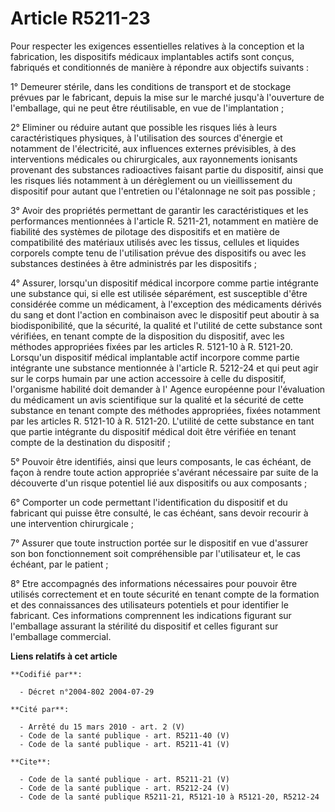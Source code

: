 # Article R5211-23

Pour respecter les exigences essentielles relatives à la conception et la fabrication, les dispositifs médicaux implantables
actifs sont conçus, fabriqués et conditionnés de manière à répondre aux objectifs suivants :

1° Demeurer stérile, dans les conditions de transport et de stockage prévues par le fabricant, depuis la mise sur le marché
jusqu'à l'ouverture de l'emballage, qui ne peut être réutilisable, en vue de l'implantation ;

2° Eliminer ou réduire autant que possible les risques liés à leurs caractéristiques physiques, à l'utilisation des sources
d'énergie et notamment de l'électricité, aux influences externes prévisibles, à des interventions médicales ou chirurgicales,
aux rayonnements ionisants provenant des substances radioactives faisant partie du dispositif, ainsi que les risques liés
notamment à un dérèglement ou un vieillissement du dispositif pour autant que l'entretien ou l'étalonnage ne soit pas
possible ;

3° Avoir des propriétés permettant de garantir les caractéristiques et les performances mentionnées à l'article R. 5211-21,
notamment en matière de fiabilité des systèmes de pilotage des dispositifs et en matière de compatibilité des matériaux
utilisés avec les tissus, cellules et liquides corporels compte tenu de l'utilisation prévue des dispositifs ou avec les
substances destinées à être administrés par les dispositifs ;

4° Assurer, lorsqu'un dispositif médical incorpore comme partie intégrante une substance qui, si elle est utilisée
séparément, est susceptible d'être considérée comme un médicament, à l'exception des médicaments dérivés du sang et dont
l'action en combinaison avec le dispositif peut aboutir à sa biodisponibilité, que la sécurité, la qualité et l'utilité de
cette substance sont vérifiées, en tenant compte de la disposition du dispositif, avec les méthodes appropriées fixées par
les articles R. 5121-10 à R. 5121-20. Lorsqu'un dispositif médical implantable actif incorpore comme partie intégrante une
substance mentionnée à l'article R. 5212-24 et qui peut agir sur le corps humain par une action accessoire à celle du
dispositif, l'organisme habilité doit demander à l' Agence européenne pour l'évaluation du médicament un avis scientifique
sur la qualité et la sécurité de cette substance en tenant compte des méthodes appropriées, fixées notamment par les articles
R. 5121-10 à R. 5121-20. L'utilité de cette substance en tant que partie intégrante du dispositif médical doit être vérifiée
en tenant compte de la destination du dispositif ;

5° Pouvoir être identifiés, ainsi que leurs composants, le cas échéant, de façon à rendre toute action appropriée s'avérant
nécessaire par suite de la découverte d'un risque potentiel lié aux dispositifs ou aux composants ;

6° Comporter un code permettant l'identification du dispositif et du fabricant qui puisse être consulté, le cas échéant, sans
devoir recourir à une intervention chirurgicale ;

7° Assurer que toute instruction portée sur le dispositif en vue d'assurer son bon fonctionnement soit compréhensible par
l'utilisateur et, le cas échéant, par le patient ;

8° Etre accompagnés des informations nécessaires pour pouvoir être utilisés correctement et en toute sécurité en tenant
compte de la formation et des connaissances des utilisateurs potentiels et pour identifier le fabricant. Ces informations
comprennent les indications figurant sur l'emballage assurant la stérilité du dispositif et celles figurant sur l'emballage
commercial.

**Liens relatifs à cet article**

	**Codifié par**:

	  - Décret n°2004-802 2004-07-29

	**Cité par**:

	  - Arrêté du 15 mars 2010 - art. 2 (V)
	  - Code de la santé publique - art. R5211-40 (V)
	  - Code de la santé publique - art. R5211-41 (V)

	**Cite**:

	  - Code de la santé publique - art. R5211-21 (V)
	  - Code de la santé publique - art. R5212-24 (V)
	  - Code de la santé publique R5211-21, R5121-10 à R5121-20, R5212-24
